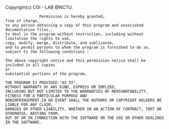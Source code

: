 Copyright(c) CGI - LAB @NCTU.

                   Permission is hereby granted,
    free of charge,
    to any person obtaining a copy of this program and associated documentation files,
    to deal in the program without restriction, including without limitation the rights to use,
    copy, modify, merge, distribute, and sublicense,
    and to permit persons to whom the program is furnished to do so,
    subject to the following conditions :

    The above copyright notice and this permission notice shall be included in all copies
    or
    substantial portions of the program.

    THE PROGRAM IS PROVIDED "AS IS",
    WITHOUT WARRANTY OF ANY KIND, EXPRESS OR IMPLIED,
    INCLUDING BUT NOT LIMITED TO THE WARRANTIES OF MERCHANTABILITY,
    FITNESS FOR A PARTICULAR PURPOSE AND
    NONINFRINGEMENT.IN NO EVENT SHALL THE AUTHORS OR COPYRIGHT HOLDERS BE LIABLE FOR ANY CLAIM,
    DAMAGES OR OTHER LIABILITY, WHETHER IN AN ACTION OF CONTRACT, TORT OR OTHERWISE, ARISING FROM,
    OUT OF OR IN CONNECTION WITH THE SOFTWARE OR THE USE OR OTHER DEALINGS IN THE SOFTWARE.

